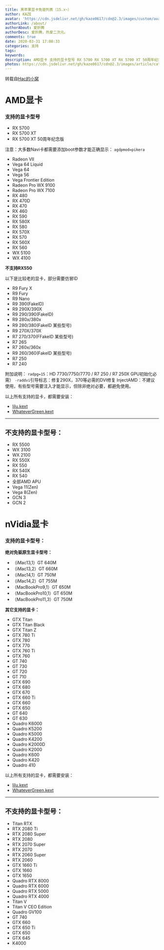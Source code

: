 ```yaml
---
title: 黑苹果显卡免驱列表（15.x~）
author: KAZE
avatar: 'https://cdn.jsdelivr.net/gh/kaze0617/cdn@2.3/images/custom/avatar.jpg'
authorLink: /about/
authorAbout: 爱折腾
authorDesc: 爱折腾，热爱二次元。
comments: true
date: 2020-03-31 17:08:33
categories: 支持
tags:
keywords:
description: AMD显卡 支持的显卡型号 RX 5700 RX 5700 XT RX 5700 XT 50周年纪念版 注意：大多数Navi卡都需 …
photos: https://cdn.jsdelivr.net/gh/kaze0617/cdn@2.3/images/article/catalina.jpg
---
```

转载自[Hac的小窝](http://hac.fangf.cc/archives/349)
# AMD显卡

### 支持的显卡型号

*   RX 5700
*   RX 5700 XT
*   RX 5700 XT 50周年纪念版

注意：大多数Navi卡都需要添加boot参数才能正确显示：
`agdpmod=pikera`

*   Radeon VII
*   Vega 64 Liquid
*   Vega 64
*   Vega 56
*   Vega Frontier Edition
*   Radeon Pro WX 9100
*   Radeon Pro WX 7100
*   RX 480
*   RX 470D
*   RX 470
*   RX 460
*   RX 590
*   RX 580X
*   RX 580
*   RX 570X
*   RX 570
*   RX 560X
*   RX 560
*   WX 5100
*   WX 4100

**不支持RX550**

以下是比较老的显卡，部分需要仿冒ID

*   R9 Fury X
*   R9 Fury
*   R9 Nano
*   R9 390(FakeID)
*   R9 290X/390X
*   R9 290/390(FakeID)
*   R9 280x/380x
*   R9 280/380(FakeID 某些型号)
*   R9 270X/370X
*   R7 270/370(FFakeID 某些型号)
*   R7 265
*   R7 260x/360x
*   R9 260/360(FakeID 某些型号)
*   R7 250
*   R7 240

附加说明：
`radpg=15`：HD 7730/7750/7770 / R7 250 / R7 250X GPU初始化必需）
`-raddvi`引导标志：修复290X，370等必需的DVI修复
InjectAMD：不建议使用，有些型号需要注入才能显示，但除非绝对必要，都避免使用。

以上所有支持的显卡，都需要安装：

*   [lilu.kext](https://github.com/acidanthera/Lilu/releases)
*   [WhateverGreen.kext](https://github.com/acidanthera/WhateverGreen/releases)

* * *

## 不支持的显卡型号：

*   RX 5500
*   WX 3100
*   WX 2100
*   RX 550X
*   RX 550
*   RX 540X
*   RX 540
*   全部AMD APU
*   Vega 11(Zen)
*   Vega 8(Zen)
*   GCN 3
*   GCN 2

# nVidia显卡

### 支持的显卡型号：

**绝对免驱原生显卡型号：**

*   （iMac13,1）GT 640M
*   （iMac13,2）GT 660M
*   （iMac14,1）GT 750M
*   （iMac14,2）GT 755M
*   （MacBookPro9,1）GT 650M
*   （MacBookPro10,1）GT 650M
*   （MacBookPro11,3）GT 750M

**其它支持的显卡：**

*   GTX Titan
*   GTX Titan Black
*   GTX Titan Z
*   GTX 780 Ti
*   GTX 780
*   GTX 770
*   GTX 760 Ti
*   GTX 760
*   GT 740
*   GT 730
*   GT 720
*   GT 710
*   GTX 690
*   GTX 680
*   GTX 670
*   GTX 660 Ti
*   GTX 660
*   GTX 650
*   GT 640
*   GT 630
*   Quadro K6000
*   Quadro K5200
*   Quadro K5000
*   Quadro K4200
*   Quadro K2000D
*   Quadro K2000
*   Quadro K600
*   Quadro K420
*   Quadro 410

以上所有支持的显卡，都需要安装：

*   [lilu.kext](https://github.com/acidanthera/Lilu/releases)
*   [WhateverGreen.kext](https://github.com/acidanthera/WhateverGreen/releases)

* * *

## 不支持的显卡型号：

*   Titan RTX
*   RTX 2080 Ti
*   RTX 2080 Super
*   RTX 2080
*   RTX 2070 Super
*   RTX 2070
*   RTX 2060 Super
*   RTX 2060
*   GTX 1660 Ti
*   GTX 1660
*   GTX 1650
*   Quadro RTX 8000
*   Quadro RTX 6000
*   Quadro RTX 5000
*   Quadro RTX 4000
*   Titan V
*   Titan V CEO Edition
*   Quadro GV100
*   GT 740
*   GTX 660
*   GTX 650 Ti
*   GTX 650
*   GTX 645
*   K4000